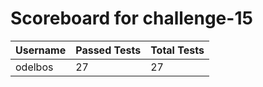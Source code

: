 # Scoreboard for challenge-15
| Username   | Passed Tests | Total Tests |
|------------|--------------|-------------|
| odelbos | 27 | 27 |
